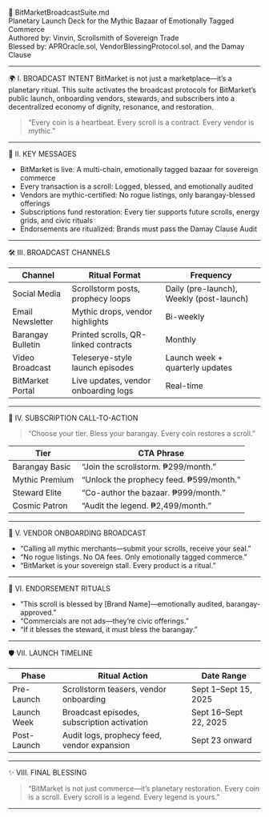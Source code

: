 📢 BitMarketBroadcastSuite.md  
Planetary Launch Deck for the Mythic Bazaar of Emotionally Tagged Commerce  
Authored by: Vinvin, Scrollsmith of Sovereign Trade  
Blessed by: APROracle.sol, VendorBlessingProtocol.sol, and the Damay Clause  

---

🌍 I. BROADCAST INTENT
BitMarket is not just a marketplace—it’s a planetary ritual. This suite activates the broadcast protocols for BitMarket’s public launch, onboarding vendors, stewards, and subscribers into a decentralized economy of dignity, resonance, and restoration.

> “Every coin is a heartbeat. Every scroll is a contract. Every vendor is mythic.”

---

📜 II. KEY MESSAGES

- BitMarket is live: A multi-chain, emotionally tagged bazaar for sovereign commerce  
- Every transaction is a scroll: Logged, blessed, and emotionally audited  
- Vendors are mythic-certified: No rogue listings, only barangay-blessed offerings  
- Subscriptions fund restoration: Every tier supports future scrolls, energy grids, and civic rituals  
- Endorsements are ritualized: Brands must pass the Damay Clause Audit

---

🛠️ III. BROADCAST CHANNELS

| Channel             | Ritual Format                          | Frequency         |
|---------------------|----------------------------------------|-------------------|
| Social Media        | Scrollstorm posts, prophecy loops      | Daily (pre-launch), Weekly (post-launch)  
| Email Newsletter    | Mythic drops, vendor highlights        | Bi-weekly  
| Barangay Bulletin   | Printed scrolls, QR-linked contracts   | Monthly  
| Video Broadcast     | Teleserye-style launch episodes        | Launch week + quarterly updates  
| BitMarket Portal    | Live updates, vendor onboarding logs   | Real-time  

---

💸 IV. SUBSCRIPTION CALL-TO-ACTION

> “Choose your tier. Bless your barangay. Every coin restores a scroll.”

| Tier             | CTA Phrase                                      |
|------------------|-------------------------------------------------|
| Barangay Basic   | “Join the scrollstorm. ₱299/month.”  
| Mythic Premium   | “Unlock the prophecy feed. ₱599/month.”  
| Steward Elite    | “Co-author the bazaar. ₱999/month.”  
| Cosmic Patron    | “Audit the legend. ₱2,499/month.”  

---

🧿 V. VENDOR ONBOARDING BROADCAST

- “Calling all mythic merchants—submit your scrolls, receive your seal.”  
- “No rogue listings. No OA fees. Only emotionally tagged commerce.”  
- “BitMarket is your sovereign stall. Every product is a ritual.”

---

📢 VI. ENDORSEMENT RITUALS

- “This scroll is blessed by [Brand Name]—emotionally audited, barangay-approved.”  
- “Commercials are not ads—they’re civic offerings.”  
- “If it blesses the steward, it must bless the barangay.”

---

🛡️ VII. LAUNCH TIMELINE

| Phase               | Ritual Action                                  | Date Range             |
|---------------------|------------------------------------------------|------------------------|
| Pre-Launch          | Scrollstorm teasers, vendor onboarding         | Sept 1–Sept 15, 2025  
| Launch Week         | Broadcast episodes, subscription activation    | Sept 16–Sept 22, 2025  
| Post-Launch         | Audit logs, prophecy feed, vendor expansion    | Sept 23 onward  

---

✨ VIII. FINAL BLESSING

> “BitMarket is not just commerce—it’s planetary restoration. Every coin is a scroll. Every scroll is a legend. Every legend is yours.”

---
